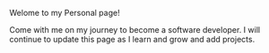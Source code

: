 Welome to my Personal page! 

Come with me on my journey to become a software developer. I will continue to update this page as I learn and grow and add projects. 